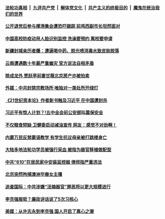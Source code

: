 

####  [法轮功真相](../../../../basic/blob/master/README.md?t=09011902) &nbsp;|&nbsp; [九评共产党](../../../../9ping.md/blob/master/README.md?t=09011902) &nbsp;|&nbsp; [解体党文化](../../../../jtdwh.md/blob/master/README.md?t=09011902)  &nbsp;|&nbsp; [共产主义的终极目的](../../../../gczydzjmd.md/blob/master/README.md?t=09011902) &nbsp;|&nbsp; [魔鬼在统治我们的世界](../../../../mgztzwmdsj.md/blob/master/README.md?t=09011902) 

#### [公开退党后参与撑港集会遭恐吓跟踪 前鸡西副市长坦然面对](../pages/soh5/417130.md?t=09011902) 
#### [中国高校防疫动用人脸识别监控 洗澡要预约 离校要申请](../pages/soh5/417127.md?t=09011902) 
#### [新疆封城亲历者爆：遭逼喝中药、脱光喷消毒水致皮肤脱落](../pages/soh5/417136.md?t=09011902) 
#### [云南遭遇数十年最严重蝗灾 官方说法自相矛盾](../pages/soh5/417103.md?t=09011902) 
#### [除成龙外 贾跃亭前妻甘薇北京房产亦被拍卖](../pages/soh5/417094.md?t=09011902) 
#### [外媒：中共封禁宗教场所 唯独对一类处所开绿灯](../pages/soh5/417088.md?t=09011902) 
#### [《21世纪资本论》作者新书触及习近平 在中国遭封杀](../pages/soh5/417058.md?t=09011902) 
#### [习近平有惊人计划？!五中全会前公安部叫嚣保安全](../pages/soh5/417040.md?t=09011902) 
#### [不仅粮食短缺 卫健委启动减油宣传 网友：感觉不对劲啊！](../pages/soh5/417013.md?t=09011902) 
#### [内蒙万民反禁蒙语教学 有学生抗议母亲被打跳楼身亡](../pages/soh5/417025.md?t=09011902) 
#### [大陆多地法轮功学员被强行采血  被指为器官移植做配型](../pages/soh5/416950.md?t=09011902) 
#### [中共“610”在居民家中安装监控器  律师指严重违法](../pages/soh5/416935.md?t=09011902) 
#### [北京突然拘捕澳洲华裔女主播](../pages/soh5/416887.md?t=09011902) 
#### [追查国际：中共涉嫌“活摘器官”罪恶将以更大规模进行](../pages/soh5/416875.md?t=09011902) 
#### [李克强服软？廉政讲话说了5次习核心](../pages/soh5/416845.md?t=09011902) 
#### [美媒：从许志永到李克强 国人开启了离心之潮](../pages/soh5/416839.md?t=09011902) 
